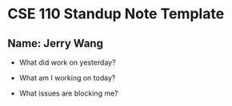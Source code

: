 # CSE 110 Standup Note Template

## Name: Jerry Wang

- What did work on yesterday?

- What am I working on today?

- What issues are blocking me?
